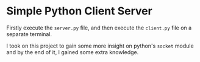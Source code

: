 # Simple Python Client Server

Firstly execute the `server.py` file, and then execute the `client.py` file on a separate terminal.

I took on this project to gain some more insight on python's `socket` module and by the end of it, I gained some extra knowledge.
